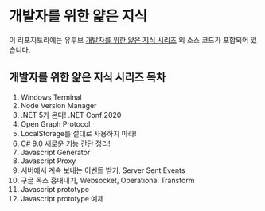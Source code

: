 # 개발자를 위한 얉은 지식

이 리포지토리에는 유투브 [개발자를 위한 얉은 지식 시리즈] 의 소스 코드가 포함되어 있습니다.

## 개발자를 위한 얉은 지식 시리즈 목차

1. Windows Terminal
1. Node Version Manager
1. .NET 5가 온다! .NET Conf 2020
1. Open Graph Protocol
1. LocalStorage를 절대로 사용하지 마라!
1. C# 9.0 새로운 기능 간단 정리!
1. Javascript Generator
1. Javascript Proxy
1. 서버에서 계속 보내는 이벤트 받기, Server Sent Events
1. 구글 독스 흉내내기, Websocket, Operational Transform
1. Javascript prototype
1. Javascript prototype 예제


[개발자를 위한 얉은 지식 시리즈]: https://www.youtube.com/watch?v=OuuKXtrZ8gs&list=PLwiISiyv9edmQh67W7o2B24SsCrwQ5bQq "개발자를 위한 얉은 지식 시리즈"
